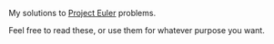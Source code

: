 My solutions to [Project Euler](http://projecteuler.net/) problems.

Feel free to read these, or use them for whatever purpose you want.
